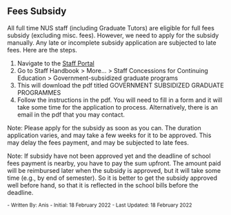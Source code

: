 ## Fees Subsidy

All full time NUS staff (including Graduate Tutors) are eligible for full fees subsidy (excluding misc. fees). However, we need to apply for the subsidy manually. Any late or incomplete subsidy application are subjected to late fees. Here are the steps.

1. Navigate to the [Staff Portal](https://staffportal.nus.edu.sg/)
2. Go to Staff Handbook > More... > Staff Concessions for Continuing Education > Government-subsidized graduate programs
3. This will download the pdf titled GOVERNMENT SUBSIDIZED GRADUATE PROGRAMMES
4. Follow the instructions in the pdf. You will need to fill in a form and it will take some time for the application to process. Alternatively, there is an email in the pdf that you may contact.

Note: Please apply for the subsidy as soon as you can. The duration application varies, and may take a few weeks for it to be approved. This may delay the fees payment, and may be subjected to late fees.

Note: If subsidy have not been approved yet and the deadline of school fees payment is nearby, you have to pay the sum upfront. The amount paid will be reimbursed later when the subsidy is approved, but it will take some time (e.g., by end of semester). So it is better to get the subsidy approved well before hand, so that it is reflected in the school bills before the deadline.

<sub>
- Written By: Anis
- Initial: 18 February 2022
- Last Updated: 18 February 2022
</sub>
